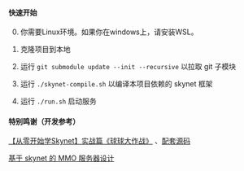 #### 快速开始

0. 你需要Linux环境。如果你在windows上，请安装WSL。

1. 克隆项目到本地

2. 运行 `git submodule update --init --recursive` 以拉取 git 子模块

3. 运行 `./skynet-compile.sh` 以编译本项目依赖的 skynet 框架

4. 运行 `./run.sh` 启动服务

#### 特别鸣谢（开发参考）

[【从零开始学Skynet】实战篇《球球大作战》](https://blog.csdn.net/yangyu20121224/article/details/130139204) 、[配套源码](https://gitee.com/frank-yangyu/ball-server)

[基于 skynet 的 MMO 服务器设计](https://blog.codingnow.com/2015/04/skynet_mmo.html)